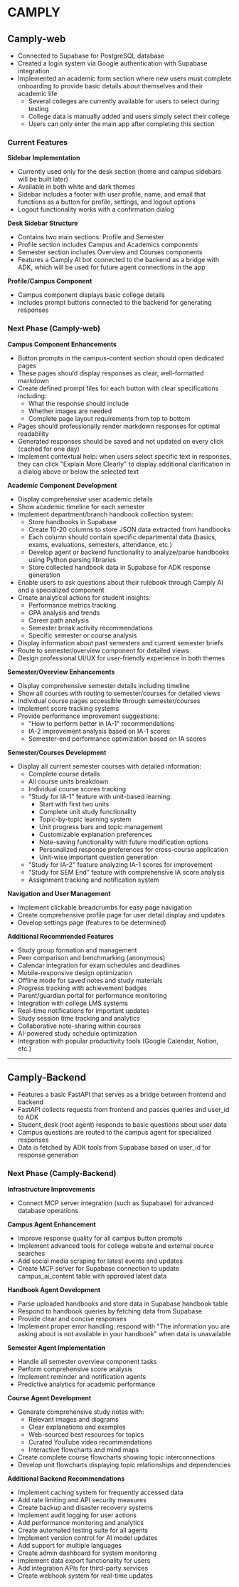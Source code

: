 # CAMPLY

## Camply-web

- Connected to Supabase for PostgreSQL database
- Created a login system via Google authentication with Supabase integration
- Implemented an academic form section where new users must complete onboarding to provide basic details about themselves and their academic life
  - Several colleges are currently available for users to select during testing
  - College data is manually added and users simply select their college
  - Users can only enter the main app after completing this section

### Current Features

**Sidebar Implementation**

- Currently used only for the desk section (home and campus sidebars will be built later)
- Available in both white and dark themes
- Sidebar includes a footer with user profile, name, and email that functions as a button for profile, settings, and logout options
- Logout functionality works with a confirmation dialog

**Desk Sidebar Structure**

- Contains two main sections: Profile and Semester
- Profile section includes Campus and Academics components
- Semester section includes Overview and Courses components
- Features a Camply AI bot connected to the backend as a bridge with ADK, which will be used for future agent connections in the app

**Profile/Campus Component**

- Campus component displays basic college details
- Includes prompt buttons connected to the backend for generating responses

### Next Phase (Camply-web)

**Campus Component Enhancements**

- Button prompts in the campus-content section should open dedicated pages
- These pages should display responses as clear, well-formatted markdown
- Create defined prompt files for each button with clear specifications including:
  - What the response should include
  - Whether images are needed
  - Complete page layout requirements from top to bottom
- Pages should professionally render markdown responses for optimal readability
- Generated responses should be saved and not updated on every click (cached for one day)
- Implement contextual help: when users select specific text in responses, they can click "Explain More Clearly" to display additional clarification in a dialog above or below the selected text

**Academic Component Development**

- Display comprehensive user academic details
- Show academic timeline for each semester
- Implement department/branch handbook collection system:
  - Store handbooks in Supabase
  - Create 10-20 columns to store JSON data extracted from handbooks
  - Each column should contain specific departmental data (basics, exams, evaluations, semesters, attendance, etc.)
  - Develop agent or backend functionality to analyze/parse handbooks using Python parsing libraries
  - Store collected handbook data in Supabase for ADK response generation
- Enable users to ask questions about their rulebook through Camply AI and a specialized component
- Create analytical actions for student insights:
  - Performance metrics tracking
  - GPA analysis and trends
  - Career path analysis
  - Semester break activity recommendations
  - Specific semester or course analysis
- Display information about past semesters and current semester briefs
- Route to semester/overview component for detailed views
- Design professional UI/UX for user-friendly experience in both themes

**Semester/Overview Enhancements**

- Display comprehensive semester details including timeline
- Show all courses with routing to semester/courses for detailed views
- Individual course pages accessible through semester/courses
- Implement score tracking systems
- Provide performance improvement suggestions:
  - "How to perform better in IA-1" recommendations
  - IA-2 improvement analysis based on IA-1 scores
  - Semester-end performance optimization based on IA scores

**Semester/Courses Development**

- Display all current semester courses with detailed information:
  - Complete course details
  - All course units breakdown
  - Individual course scores tracking
  - "Study for IA-1" feature with unit-based learning:
    - Start with first two units
    - Complete unit study functionality
    - Topic-by-topic learning system
    - Unit progress bars and topic management
    - Customizable explanation preferences
    - Note-saving functionality with future modification options
    - Personalized response preferences for cross-course application
    - Unit-wise important question generation
  - "Study for IA-2" feature analyzing IA-1 scores for improvement
  - "Study for SEM End" feature with comprehensive IA score analysis
  - Assignment tracking and notification system

**Navigation and User Management**

- Implement clickable breadcrumbs for easy page navigation
- Create comprehensive profile page for user detail display and updates
- Develop settings page (features to be determined)

**Additional Recommended Features**

- Study group formation and management
- Peer comparison and benchmarking (anonymous)
- Calendar integration for exam schedules and deadlines
- Mobile-responsive design optimization
- Offline mode for saved notes and study materials
- Progress tracking with achievement badges
- Parent/guardian portal for performance monitoring
- Integration with college LMS systems
- Real-time notifications for important updates
- Study session time tracking and analytics
- Collaborative note-sharing within courses
- AI-powered study schedule optimization
- Integration with popular productivity tools (Google Calendar, Notion, etc.)

---

## Camply-Backend

- Features a basic FastAPI that serves as a bridge between frontend and backend
- FastAPI collects requests from frontend and passes queries and user_id to ADK
- Student_desk (root agent) responds to basic questions about user data
- Campus questions are routed to the campus agent for specialized responses
- Data is fetched by ADK tools from Supabase based on user_id for response generation

### Next Phase (Camply-Backend)

**Infrastructure Improvements**

- Connect MCP server integration (such as Supabase) for advanced database operations

**Campus Agent Enhancement**

- Improve response quality for all campus button prompts
- Implement advanced tools for college website and external source searches
- Add social media scraping for latest events and updates
- Create MCP server for Supabase connection to update campus_ai_content table with approved latest data

**Handbook Agent Development**

- Parse uploaded handbooks and store data in Supabase handbook table
- Respond to handbook queries by fetching data from Supabase
- Provide clear and concise responses
- Implement proper error handling: respond with "The information you are asking about is not available in your handbook" when data is unavailable

**Semester Agent Implementation**

- Handle all semester overview component tasks
- Perform comprehensive score analysis
- Implement reminder and notification agents
- Predictive analytics for academic performance

**Course Agent Development**

- Generate comprehensive study notes with:
  - Relevant images and diagrams
  - Clear explanations and examples
  - Web-sourced best resources for topics
  - Curated YouTube video recommendations
  - Interactive flowcharts and mind maps
- Create complete course flowcharts showing topic interconnections
- Develop unit flowcharts displaying topic relationships and dependencies

**Additional Backend Recommendations**

- Implement caching system for frequently accessed data
- Add rate limiting and API security measures
- Create backup and disaster recovery systems
- Implement audit logging for user actions
- Add performance monitoring and analytics
- Create automated testing suite for all agents
- Implement version control for AI model updates
- Add support for multiple languages
- Create admin dashboard for system monitoring
- Implement data export functionality for users
- Add integration APIs for third-party services
- Create webhook system for real-time updates
